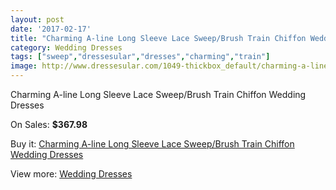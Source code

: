 ```yaml
---
layout: post
date: '2017-02-17'
title: "Charming A-line Long Sleeve Lace Sweep/Brush Train Chiffon Wedding Dresses"
category: Wedding Dresses
tags: ["sweep","dressesular","dresses","charming","train"]
image: http://www.dressesular.com/1049-thickbox_default/charming-a-line-long-sleeve-lace-sweep-brush-train-chiffon-wedding-dresses.jpg
---
```

Charming A-line Long Sleeve Lace Sweep/Brush Train Chiffon Wedding Dresses

On Sales: **$367.98**
<a href="https://www.dressesular.com/wedding-dresses/323-charming-a-line-long-sleeve-lace-sweep-brush-train-chiffon-wedding-dresses.html"><amp-img layout="responsive" width="600" height="600" src="//www.dressesular.com/1049-thickbox_default/charming-a-line-long-sleeve-lace-sweep-brush-train-chiffon-wedding-dresses.jpg" alt="Charming A-line Long Sleeve Lace Sweep/Brush Train Chiffon Wedding Dresses 0" /></a>
<a href="https://www.dressesular.com/wedding-dresses/323-charming-a-line-long-sleeve-lace-sweep-brush-train-chiffon-wedding-dresses.html"><amp-img layout="responsive" width="600" height="600" src="//www.dressesular.com/1050-thickbox_default/charming-a-line-long-sleeve-lace-sweep-brush-train-chiffon-wedding-dresses.jpg" alt="Charming A-line Long Sleeve Lace Sweep/Brush Train Chiffon Wedding Dresses 1" /></a>

Buy it: [Charming A-line Long Sleeve Lace Sweep/Brush Train Chiffon Wedding Dresses](https://www.dressesular.com/wedding-dresses/323-charming-a-line-long-sleeve-lace-sweep-brush-train-chiffon-wedding-dresses.html "Charming A-line Long Sleeve Lace Sweep/Brush Train Chiffon Wedding Dresses")

View more: [Wedding Dresses](https://www.dressesular.com/3-wedding-dresses "Wedding Dresses")